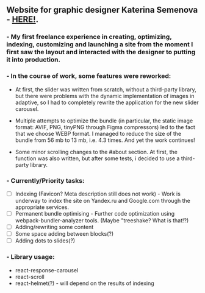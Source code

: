 ## Website for graphic designer **Katerina Semenova** - [HERE!](https://katerinasemenova.ru).
### - My first freelance experience in creating, optimizing, indexing, customizing and launching a site from the moment I first saw the layout and interacted with the designer to putting it into production.

### - In the course of work, some features  were reworked:
 * At first, the slider was written from scratch, without a third-party library, but there were problems with the dynamic
implementation of images in adaptive, so I had to completely rewrite the application for the new slider carousel.

 * Multiple attempts to optimize the bundle (in particular, the static image format: AVIF, PNG, tinyPNG through Figma
compressors) led to the fact that we choose WEBP format. I managed to reduce the size of the bundle from 56 mb
to 13 mb, i.e. 4.3 times. And yet the work continues!

 * Some minor scrolling changes to the #about section. At first, the function was also written, but after some tests, i decided to use a third-party library.


### - Currently/Priority tasks:
- [ ] Indexing (Favicon? Meta description still does not work) - Work is underway to index the site on Yandex.ru and Google.com through the appropriate services.
- [ ] Permanent bundle optimising - Further code optimization using webpack-bundler-analyzer tools. (Maybe "treeshake? What is that!?)
- [ ] Adding/rewriting some content
- [ ] Some space adding between blocks(?)
- [ ] Adding dots to slides(?)

### - Library usage:
 * react-response-carousel
 * react-scroll
 * react-helmet(?) - will depend on the results of indexing
